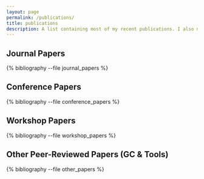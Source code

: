 ```yaml
---
layout: page
permalink: /publications/
title: publications
description: A list containing most of my recent publications. I also maintain a bibliography on <a href="https://scholar.google.com/citations?user=i154fxoAAAAJ">Google Scholar</a>, which may be more up-to-date.
---
```

Journal Papers
---------------
{% bibliography --file journal_papers %}

Conference Papers
---------------
{% bibliography --file conference_papers %}


Workshop Papers
---------------
{% bibliography --file workshop_papers %}

Other Peer-Reviewed Papers (GC & Tools)
---------------
{% bibliography --file other_papers %}

